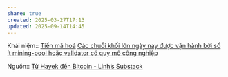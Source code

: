```yaml
---
share: true
created: 2025-03-27T17:13
updated: 2025-09-14T14:45
---
```

Khái niệm:: [Tiền mã hoá](../../../%CE%9E%20Kh%C3%A1i%20ni%E1%BB%87m/Ti%E1%BB%81n%20m%C3%A3%20ho%C3%A1.md)
[Các chuỗi khối lớn ngày nay được vận hành bởi số ít mining-pool hoặc validator có quy mô công nghiệp](./C%C3%A1c%20chu%E1%BB%97i%20kh%E1%BB%91i%20l%E1%BB%9Bn%20ng%C3%A0y%20nay%20%C4%91%C6%B0%E1%BB%A3c%20v%E1%BA%ADn%20h%C3%A0nh%20b%E1%BB%9Fi%20s%E1%BB%91%20%C3%ADt%20mining-pool%20ho%E1%BA%B7c%20validator%20c%C3%B3%20quy%20m%C3%B4%20c%C3%B4ng%20nghi%E1%BB%87p.md)

Nguồn:: [Từ Hayek đến Bitcoin - Linh’s Substack](https://vhlinh.substack.com/p/tu-hayek-en-bitcoin)
